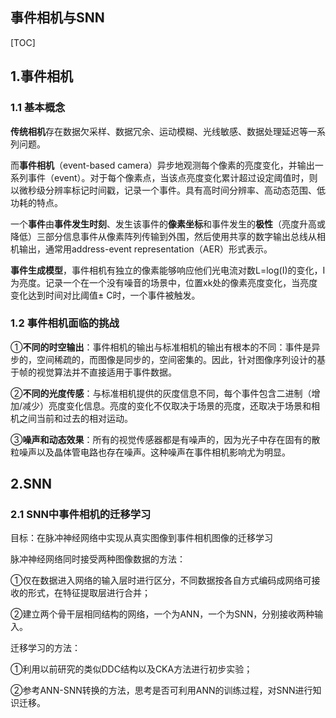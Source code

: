 ## 事件相机与SNN

[TOC]

## 1.事件相机

### 1.1 基本概念

**传统相机**存在数据欠采样、数据冗余、运动模糊、光线敏感、数据处理延迟等一系列问题。

而**事件相机**（event-based camera）异步地观测每个像素的亮度变化，并输出一系列事件（event）。对于每个像素点，当该点亮度变化累计超过设定阈值时，则以微秒级分辨率标记时间戳，记录一个事件。具有高时间分辨率、高动态范围、低功耗的特点。

一个**事件**由**事件发生时刻**、发生该事件的**像素坐标**和事件发生的**极性**（亮度升高或降低）三部分信息事件从像素阵列传输到外围，然后使用共享的数字输出总线从相机输出，通常用address-event representation（AER）形式表示。

**事件生成模型**，事件相机有独立的像素能够响应他们光电流对数L=log⁡(I)的变化，I为亮度。记录一个在一个没有噪音的场景中，位置xk处的像素亮度变化，当亮度变化达到时间对比阈值± C时，一个事件被触发。

### 1.2 事件相机面临的挑战

①**不同的时空输出**：事件相机的输出与标准相机的输出有根本的不同：事件是异步的，空间稀疏的，而图像是同步的，空间密集的。因此，针对图像序列设计的基于帧的视觉算法并不直接适用于事件数据。

②**不同的光度传感**：与标准相机提供的灰度信息不同，每个事件包含二进制（增加/减少）亮度变化信息。亮度的变化不仅取决于场景的亮度，还取决于场景和相机之间当前和过去的相对运动。

③**噪声和动态效果**：所有的视觉传感器都是有噪声的，因为光子中存在固有的散粒噪声以及晶体管电路也存在噪声。这种噪声在事件相机影响尤为明显。

## 2.SNN

### 2.1 SNN中事件相机的迁移学习

目标：在脉冲神经网络中实现从真实图像到事件相机图像的迁移学习

脉冲神经网络同时接受两种图像数据的方法：

①仅在数据进入网络的输入层时进行区分，不同数据按各自方式编码成网络可接收的形式，在特征提取层进行合并；

②建立两个骨干层相同结构的网络，一个为ANN，一个为SNN，分别接收两种输入。

迁移学习的方法：

①利用以前研究的类似DDC结构以及CKA方法进行初步实验；

②参考ANN-SNN转换的方法，思考是否可利用ANN的训练过程，对SNN进行知识迁移。
